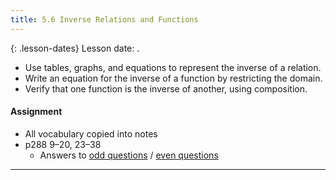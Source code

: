 ```yaml
---
title: 5.6 Inverse Relations and Functions
---
```


{: .lesson-dates}
Lesson date: .

- Use tables, graphs, and equations to represent the inverse of a relation.
- Write an equation for the inverse of a function by restricting the domain.
- Verify that one function is the inverse of another, using composition.

#### Assignment

- All vocabulary copied into notes
- p288 9–20, 23–38
  - Answers to [odd questions]({{site.baseurl}}/misc/alg2-odd-answers.pdf) / [even questions]({{site.baseurl}}/misc/alg2-even-answers.pdf)

---

